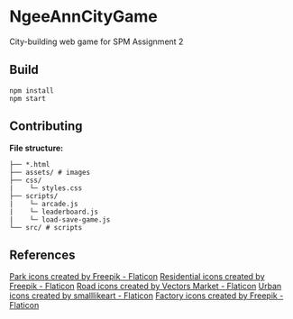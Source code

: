 # NgeeAnnCityGame
City-building web game for SPM Assignment 2

## Build
```
npm install
npm start
```

## Contributing
**File structure:**
```
├── *.html
├── assets/ # images
├── css/
|    └─ styles.css
├── scripts/
|    └─ arcade.js
|    └─ leaderboard.js
|    └─ load-save-game.js
└── src/ # scripts
```
## References
<a href="https://www.flaticon.com/free-icons/park" title="park icons">Park icons created by Freepik - Flaticon</a>
<a href="https://www.flaticon.com/free-icons/residential" title="residential icons">Residential icons created by Freepik - Flaticon</a>
<a href="https://www.flaticon.com/free-icons/road" title="road icons">Road icons created by Vectors Market - Flaticon</a>
<a href="https://www.flaticon.com/free-icons/urban" title="urban icons">Urban icons created by smalllikeart - Flaticon</a>
<a href="https://www.flaticon.com/free-icons/factory" title="factory icons">Factory icons created by Freepik - Flaticon</a>
